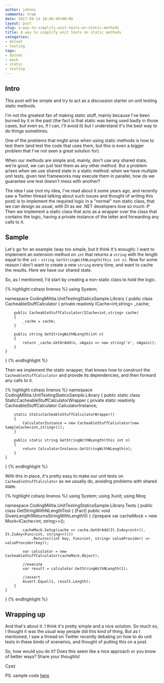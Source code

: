 ```yaml
---
author: johnny
comments: true
date: 2017-09-14 18:08:49+00:00
layout: post
slug: a-way-to-simplify-unit-tests-on-static-methods
title: A way to simplify unit tests on static methods
categories:
- dotnet
- testing
tags:
- dotnet
- mock
- static
- testing
---
```


## Intro


This post will be simple and try to act as a discussion starter on unit testing static methods.

I'm not the greatest fan of making static stuff, mainly because I've been burned by it in the past (the fact is that static was being used badly in those cases, but even so, if I can, I'll avoid it) but I understand it's the best way to do things sometimes.

One of the problems that might arise when using static methods is how to test them (and test the code that uses them, but this is even a bigger problem that I've not seen a great solution for).

When our methods are simple and, mainly, don't use any shared state, we're good, we can just test them as any other method. But a problem arises when we use shared state in a static method: when we have multiple unit tests, given test frameworks may execute them in parallel, how do we guarantee one test doesn't mess with another?

The idea I use (not my idea, I've read about it some years ago, and recently saw a Twitter thread talking about such issues and thought of writing this post) is to implement the required logic in a "normal" non static class, that we can design as usual, with DI as we .NET developers love so much :P Then we implement a static class that acts as a wrapper over the class that contains the logic, having a private instance of the latter and forwarding any calls to it.


## Sample


Let's go for an example (way too simple, but it think it's enough): I want to implement an extension method on `int` that returns a `string` with the length equal to the `int` - `string GetStringWithNLength(this int n)`. Now for some reason I don't want to create a new `string` every time, and want to cache the results. Here we have our shared state.

So, as I mentioned, I'd start by creating a non-static class to hold the logic.

{% highlight csharp linenos %}
using System;

namespace CodingMilitia.UnitTestingStaticsSample.Library
{
    public class CacheableStuffCalculator
    {
        private readonly ICache<int,string> _cache;

        public CacheableStuffCalculator(ICache<int,string> cache)
        {
            _cache = cache;
        }

        public string GetStringWithNLength(int n)
        {
            return _cache.GetOrAdd(n, nAgain => new string('n', nAgain));
        }
    }
}
{% endhighlight %}

Then we implement the static wrapper, that knows how to construct the `CacheableStuffCalculator` and provide its dependencies, and then forward any calls to it.

{% highlight csharp linenos %}
namespace CodingMilitia.UnitTestingStaticsSample.Library
{
    public static class StaticCacheableStuffCalculatorWrapper
    {
        private static readonly CacheableStuffCalculator CalculatorInstance;

        static StaticCacheableStuffCalculatorWrapper()
        {
            CalculatorInstance = new CacheableStuffCalculator(new SampleCache<int,string>());
        }

        public static string GetStringWithNLength(this int n)
        {
            return CalculatorInstance.GetStringWithNLength(n);
        }
    }
}
{% endhighlight %}

With this in place, it's pretty easy to make our unit tests on `CacheableStuffCalculator` as we usually do, avoiding problems with shared state.

{% highlight csharp linenos %}
using System;
using Xunit;
using Moq;

namespace CodingMilitia.UnitTestingStaticsSample.Library.Tests
{
    public class GetStringWithNLengthTest
    {
        [Fact]
        public void GivenLength1ReturnsStringWithLength1()
        {
            //prepare
            var cacheMock = new Mock<ICache<int, string>>();

            cacheMock.Setup(cache => cache.GetOrAdd(It.IsAny<int>(), It.IsAny<Func<int, string>>()))
                .Returns((int key, Func<int, string> valueProvider) => valueProvider(key));

            var calculator = new CacheableStuffCalculator(cacheMock.Object);

            //execute
            var result = calculator.GetStringWithNLength(1);

            //assert
            Assert.Equal(1, result.Length);
        }
    }
}
{% endhighlight %}


## Wrapping up


And that's about it. I think it's pretty simple and a nice solution. So much so, I thought it was the usual way people did this kind of thing. But as I mentioned, I saw a thread on Twitter recently debating on how to do unit tests in these kinds of scenarios, and thought of putting this on a post.

So, how would you do it? Does this seem like a nice approach or you know of better ways? Share your thoughts!

Cyaz

PS: sample code [here](https://github.com/joaofbantunes/UnitTestingStaticsSample)
